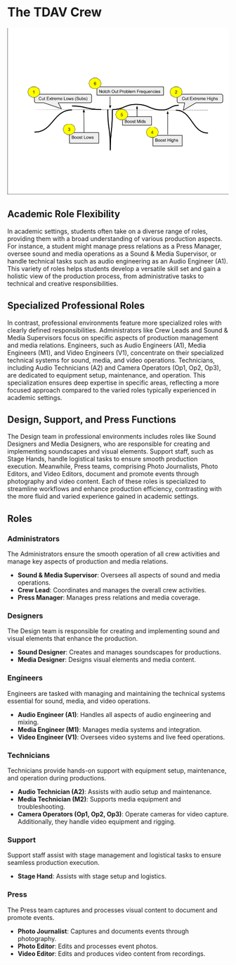 # The TDAV Crew

![Alt_text](basic_eq.png)

## Academic Role Flexibility

In academic settings, students often take on a diverse range of roles, providing them with a broad understanding of various production aspects. For instance, a student might manage press relations as a Press Manager, oversee sound and media operations as a Sound & Media Supervisor, or handle technical tasks such as audio engineering as an Audio Engineer (A1). This variety of roles helps students develop a versatile skill set and gain a holistic view of the production process, from administrative tasks to technical and creative responsibilities.

## Specialized Professional Roles

In contrast, professional environments feature more specialized roles with clearly defined responsibilities. Administrators like Crew Leads and Sound & Media Supervisors focus on specific aspects of production management and media relations. Engineers, such as Audio Engineers (A1), Media Engineers (M1), and Video Engineers (V1), concentrate on their specialized technical systems for sound, media, and video operations. Technicians, including Audio Technicians (A2) and Camera Operators (Op1, Op2, Op3), are dedicated to equipment setup, maintenance, and operation. This specialization ensures deep expertise in specific areas, reflecting a more focused approach compared to the varied roles typically experienced in academic settings.

## Design, Support, and Press Functions

The Design team in professional environments includes roles like Sound Designers and Media Designers, who are responsible for creating and implementing soundscapes and visual elements. Support staff, such as Stage Hands, handle logistical tasks to ensure smooth production execution. Meanwhile, Press teams, comprising Photo Journalists, Photo Editors, and Video Editors, document and promote events through photography and video content. Each of these roles is specialized to streamline workflows and enhance production efficiency, contrasting with the more fluid and varied experience gained in academic settings.

## Roles

### Administrators

The Administrators ensure the smooth operation of all crew activities and manage key aspects of production and media relations.

- **Sound & Media Supervisor**: Oversees all aspects of sound and media operations.
- **Crew Lead**: Coordinates and manages the overall crew activities.
- **Press Manager**: Manages press relations and media coverage.

### Designers

The Design team is responsible for creating and implementing sound and visual elements that enhance the production.

- **Sound Designer**: Creates and manages soundscapes for productions.
- **Media Designer**: Designs visual elements and media content.

### Engineers

Engineers are tasked with managing and maintaining the technical systems essential for sound, media, and video operations.

- **Audio Engineer (A1)**: Handles all aspects of audio engineering and mixing.
- **Media Engineer (M1)**: Manages media systems and integration.
- **Video Engineer (V1)**: Oversees video systems and live feed operations.

### Technicians

Technicians provide hands-on support with equipment setup, maintenance, and operation during productions.

- **Audio Technician (A2)**: Assists with audio setup and maintenance.
- **Media Technician (M2)**: Supports media equipment and troubleshooting.
- **Camera Operators (Op1, Op2, Op3)**: Operate cameras for video capture. Additionally, they handle video equipment and rigging.

### Support

Support staff assist with stage management and logistical tasks to ensure seamless production execution.

- **Stage Hand**: Assists with stage setup and logistics.

### Press

The Press team captures and processes visual content to document and promote events.

- **Photo Journalist**: Captures and documents events through photography.
- **Photo Editor**: Edits and processes event photos.
- **Video Editor**: Edits and produces video content from recordings.
